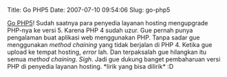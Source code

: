 Title: Go PHP5
Date: 2007-07-10 09:54:06
Slug: go-php5

[Go PHP5](http://gophp5.org/ "Go PHP5")! Sudah saatnya para penyedia layanan hosting mengupgrade PHP-nya ke versi 5. Karena PHP 4 sudah uzur. Gue pernah punya pengalaman buat aplikasi web menggunakan PHP. Tanpa sadar gue menggunakan _method chaining_ yang tidak berjalan di PHP 4. Ketika gue upload ke tempat hosting, _error_ lah. Dan terpaksalah gue hilangkan itu semua _method chaining_. _Sigh_. Jadi gue dukung banget pembaharuan versi PHP di penyedia layanan hosting. \*lirik yang bisa dilirik\* :D